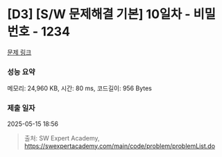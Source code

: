 # [D3] [S/W 문제해결 기본] 10일차 - 비밀번호 - 1234 

[문제 링크](https://swexpertacademy.com/main/code/problem/problemDetail.do?contestProbId=AV14_DEKAJcCFAYD) 

### 성능 요약

메모리: 24,960 KB, 시간: 80 ms, 코드길이: 956 Bytes

### 제출 일자

2025-05-15 18:56



> 출처: SW Expert Academy, https://swexpertacademy.com/main/code/problem/problemList.do